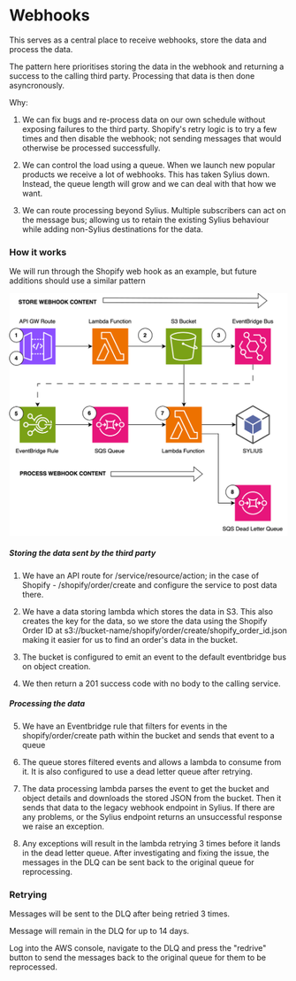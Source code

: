 # Webhooks

This serves as a central place to receive webhooks, store the data and process the data.

The pattern here prioritises storing the data in the webhook and returning a success to the calling third party. Processing that data is then done asyncronously.

Why:

1. We can fix bugs and re-process data on our own schedule without exposing failures to the third party. Shopify's retry logic is to try a few times and then disable the webhook; not sending messages that would otherwise be processed successfully.

2. We can control the load using a queue. When we launch new popular products we receive a lot of webhooks. This has taken Sylius down. Instead, the queue length will grow and we can deal with that how we want.

3. We can route processing beyond Sylius. Multiple subscribers can act on the message bus; allowing us to retain the existing Sylius behaviour while adding non-Sylius destinations for the data.

### How it works

We will run through the Shopify web hook as an example, but future additions should use a similar pattern

![Architecture Diagram](https://github.com/Cubitts-KX/webhooks/blob/main/aws_diagram.svg?raw=true)

##### Storing the data sent by the third party

1. We have an API route for /service/resource/action; in the case of Shopify - /shopify/order/create and configure the service to post data there.

2. We have a data storing lambda which stores the data in S3. This also creates the key for the data, so we store the data using the Shopify Order ID at s3://bucket-name/shopify/order/create/shopify_order_id.json making it easier for us to find an order's data in the bucket.

3. The bucket is configured to emit an event to the default eventbridge bus on object creation.

4. We then return a 201 success code with no body to the calling service.

##### Processing the data

5. We have an Eventbridge rule that filters for events in the shopify/order/create path within the bucket and sends that event to a queue

6. The queue stores filtered events and allows a lambda to consume from it. It is also configured to use a dead letter queue after retrying.

7. The data processing lambda parses the event to get the bucket and object details and downloads the stored JSON from the bucket. Then it sends that data to the legacy webhook endpoint in Sylius. If there are any problems, or the Sylius endpoint returns an unsuccessful response we raise an exception.

8. Any exceptions will result in the lambda retrying 3 times before it lands in the dead letter queue. After investigating and fixing the issue, the messages in the DLQ can be sent back to the original queue for reprocessing.

### Retrying

Messages will be sent to the DLQ after being retried 3 times.

Message will remain in the DLQ for up to 14 days.

Log into the AWS console, navigate to the DLQ and press the "redrive" button to send the messages back to the original queue for them to be reprocessed.
